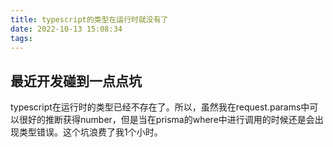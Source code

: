 ```yaml
---
title: typescript的类型在运行时就没有了
date: 2022-10-13 15:08:34
tags:
---
```


## 最近开发碰到一点点坑

typescript在运行时的类型已经不存在了。所以，虽然我在request.params中可以很好的推断获得number，但是当在prisma的where中进行调用的时候还是会出现类型错误。这个坑浪费了我1个小时。
